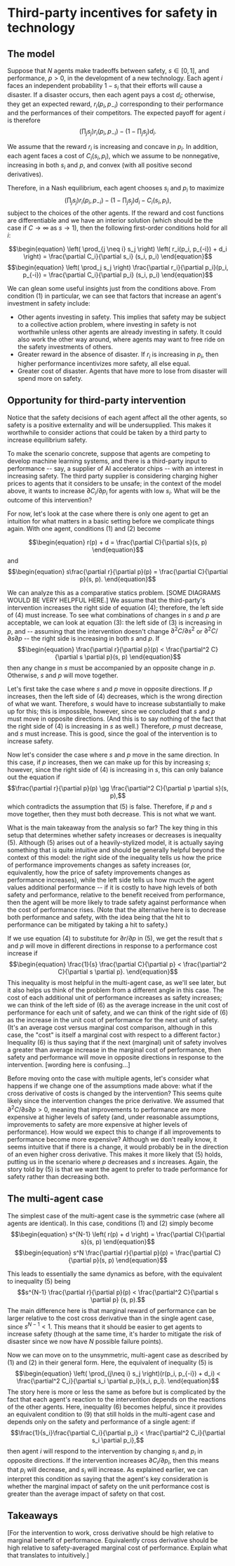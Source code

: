 # Third-party incentives for safety in technology

## The model

Suppose that $N$ agents make tradeoffs between safety, $s \in [0, 1]$, and performance, $p > 0$, in the development of a new technology. Each agent $i$ faces an independent probability $1 - s_i$ that their efforts will cause a disaster. If a disaster occurs, then each agent pays a cost $d_i$; otherwise, they get an expected reward, $r_i(p_i, p_{-i})$ corresponding to their performance and the performances of their competitors. The expected payoff for agent $i$ is therefore
$$\left( \prod_j s_j \right) r_i(p_i, p_{-i}) - \left( 1 - \prod_j s_j \right)d_i.$$

We assume that the reward $r_i$ is increasing and concave in $p_i$. In addition, each agent faces a cost of $C_i(s_i, p_i)$, which we assume to be nonnegative, increasing in both $s_i$ and $p$, and convex (with all positive second derivatives).

Therefore, in a Nash equilibrium, each agent chooses $s_i$ and $p_i$ to maximize
$$\left( \prod_j s_j \right) r_i(p_i, p_{-i}) - \left( 1 - \prod_j s_j \right)d_i - C_i(s_i, p_i),$$
subject to the choices of the other agents. If the reward and cost functions are differentiable and we have an interior solution (which should be the case if $C \rightarrow \infty$ as $s \rightarrow 1$), then the following first-order conditions hold for all $i$:

$$\begin{equation}
\left( \prod_{j \neq i} s_j \right) \left( r_i(p_i, p_{-i}) + d_i \right) = \frac{\partial C_i}{\partial s_i} (s_i, p_i)
\end{equation}$$
$$\begin{equation}
\left( \prod_j s_j \right) \frac{\partial r_i}{\partial p_i}(p_i, p_{-i}) = \frac{\partial C_i}{\partial p_i} (s_i, p_i)
\end{equation}$$

We can glean some useful insights just from the conditions above. From condition (1) in particular, we can see that factors that increase an agent's investment in safety include:

* Other agents investing in safety. This implies that safety may be subject to a collective action problem, where investing in safety is not worthwhile unless other agents are already investing in safety. It could also work the other way around, where agents may want to free ride on the safety investments of others.
* Greater reward in the absence of disaster. If $r_i$ is increasing in $p_i$, then higher performance incentivizes more safety, all else equal.
* Greater cost of disaster. Agents that have more to lose from disaster will spend more on safety.

## Opportunity for third-party intervention

Notice that the safety decisions of each agent affect all the other agents, so safety is a positive externality and will be undersupplied. This makes it worthwhile to consider actions that could be taken by a third party to increase equilibrium safety.

To make the scenario concrete, suppose that agents are competing to develop machine learning systems, and there is a third-party input to performance -- say, a supplier of AI accelerator chips -- with an interest in increasing safety. The third party supplier is considering charging higher prices to agents that it considers to be unsafe; in the context of the model above, it wants to increase $\partial C_i / \partial p_i$ for agents with low $s_i$. What will be the outcome of this intervention?

For now, let's look at the case where there is only one agent to get an intuition for what matters in a basic setting before we complicate things again. With one agent, conditions (1) and (2) become

$$\begin{equation}
r(p) + d = \frac{\partial C}{\partial s}(s, p)
\end{equation}$$
and
$$\begin{equation}
s\frac{\partial r}{\partial p}(p) = \frac{\partial C}{\partial p}(s, p).
\end{equation}$$

We can analyze this as a comparative statics problem. [SOME DIAGRAMS WOULD BE VERY HELPFUL HERE.] We assume that the third-party's intervention increases the right side of equation (4); therefore, the left side of (4) must increase. To see what combinations of changes in $s$ and $p$ are acceptable, we can look at equation (3): the left side of (3) is increasing in $p$, and -- assuming that the intervention doesn't change $\partial^2 C / \partial s^2$ or $\partial^2 C / \partial s \partial p$ -- the right side is increasing in both $s$ and $p$. If
$$\begin{equation}
\frac{\partial r}{\partial p}(p) < \frac{\partial^2 C}{\partial s \partial p}(s, p)
\end{equation}$$
then any change in $s$ must be accompanied by an opposite change in $p$. Otherwise, $s$ and $p$ will move together.

Let's first take the case where $s$ and $p$ move in opposite directions. If $p$ increases, then the left side of (4) decreases, which is the wrong direction of what we want. Therefore, $s$ would have to increase substantially to make up for this; this is impossible, however, since we concluded that $s$ and $p$ must move in opposite directions. (And this is to say nothing of the fact that the right side of (4) is increasing in $s$ as well.) Therefore, $p$ must decrease, and $s$ must increase. This is good, since the goal of the intervention is to increase safety. 

Now let's consider the case where $s$ and $p$ move in the same direction. In this case, if $p$ increases, then we can make up for this by increasing $s$; however, since the right side of (4) is increasing in $s$, this can only balance out the equation if
$$\frac{\partial r}{\partial p}(p) \gg \frac{\partial^2 C}{\partial p \partial s}(s, p),$$
which contradicts the assumption that (5) is false. Therefore, if $p$ and $s$ move together, then they must both decrease. This is not what we want.

What is the main takeaway from the analysis so far? The key thing in this setup that determines whether safety increases or decreases is inequality (5). Although (5) arises out of a heavily-stylized model, it is actually saying something that is quite intuitive and should be generally helpful beyond the context of this model: the right side of the inequality tells us how the price of performance improvements changes as safety increases (or, equivalently, how the price of safety improvements changes as performance increases), while the left side tells us how much the agent values additional performance -- if it is costly to have high levels of both safety and performance, relative to the benefit received from performance, then the agent will be more likely to trade safety against performance when the cost of performance rises. (Note that the alternative here is to decrease both performance and safety, with the idea being that the hit to performance can be mitigated by taking a hit to safety.)

If we use equation (4) to substitute for $\partial r / \partial p$ in (5), we get the result that $s$ and $p$ will move in different directions in response to a performance cost increase if
$$\begin{equation}
\frac{1}{s} \frac{\partial C}{\partial p} < \frac{\partial^2 C}{\partial s \partial p}.
\end{equation}$$
This inequality is most helpful in the multi-agent case, as we'll see later, but it also helps us think of the problem from a different angle in this case. The cost of each additional unit of performance increases as safety increases; we can think of the left side of (6) as the average increase in the unit cost of performance for each unit of safety, and we can think of the right side of (6) as the increase in the unit cost of performance for the next unit of safety. (It's an average cost versus marginal cost comparison, although in this case, the "cost" is itself a marginal cost with respect to a different factor.) Inequality (6) is thus saying that if the next (marginal) unit of safety involves a greater than average increase in the marginal cost of performance, then safety and performance will move in opposite directions in response to the intervention. [wording here is confusing...]

Before moving onto the case with multiple agents, let's consider what happens if we change one of the assumptions made above: what if the cross derivative of costs is changed by the intervention? This seems quite likely since the intervention changes the price derivative. We assumed that $\partial^2 C / \partial s \partial p > 0$, meaning that improvements to performance are more expensive at higher levels of safety (and, under reasonable assumptions, improvements to safety are more expensive at higher levels of performance). How would we expect this to change if all improvements to performance become more expensive? Although we don't really know, it seems intuitive that if there is a change, it would probably be in the direction of an even higher cross derivative. This makes it more likely that (5) holds, putting us in the scenario where $p$ decreases and $s$ increases. Again, the story told by (5) is that we want the agent to prefer to trade performance for safety rather than decreasing both.

## The multi-agent case

The simplest case of the multi-agent case is the symmetric case (where all agents are identical). In this case, conditions (1) and (2) simply become
$$\begin{equation}
s^{N-1} \left( r(p) + d \right) = \frac{\partial C}{\partial s}(s, p)
\end{equation}$$
$$\begin{equation}
s^N \frac{\partial r}{\partial p}(p) = \frac{\partial C}{\partial p}(s, p)
\end{equation}$$

This leads to essentially the same dynamics as before, with the equivalent to inequality (5) being
$$s^{N-1} \frac{\partial r}{\partial p}(p) < \frac{\partial^2 C}{\partial s \partial p} (s, p).$$
The main difference here is that marginal reward of performance can be larger relative to the cost cross derivative than in the single agent case, since $s^{N-1} < 1$. This means that it should be easier to get agents to increase safety (though at the same time, it's harder to mitigate the risk of disaster since we now have $N$ possible failure points).

Now we can move on to the unsymmetric, multi-agent case as described by (1) and (2) in their general form. Here, the equivalent of inequality (5) is
$$\begin{equation}
\left( \prod_{j\neq i} s_j \right)(r(p_i, p_{-i}) + d_i) < \frac{\partial^2 C_i}{\partial s_i \partial p_i}(s_i, p_i).
\end{equation}$$
The story here is more or less the same as before but is complicated by the fact that each agent's reaction to the intervention depends on the reactions of the other agents. Here, inequality (6) becomes helpful, since it provides an equivalent condition to (9) that still holds in the multi-agent case and depends only on the safety and performance of a single agent: if
$$\frac{1}{s_i}\frac{\partial C_i}{\partial p_i} < \frac{\partial^2 C_i}{\partial s_i \partial p_i},$$
then agent $i$ will respond to the intervention by changing $s_i$ and $p_i$ in opposite directions. If the intervention increases $\partial C_i / \partial p_i$, then this means that $p_i$ will decrease, and $s_i$ will increase. As explained earlier, we can interpret this condition as saying that the agent's key consideration is whether the marginal impact of safety on the unit performance cost is greater than the average impact of safety on that cost.

## Takeaways

[For the intervention to work, cross derivative should be high relative to marginal benefit of performance. Equivalently cross derivative should be high relative to safety-averaged marginal cost of performance. Explain what that translates to intuitively.]